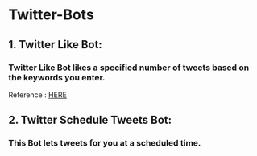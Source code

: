 # Twitter-Bots

## 1. Twitter Like Bot:
### Twitter Like Bot likes a specified number of tweets based on the keywords you enter. 
Reference : [HERE](https://youtu.be/ppPKeIDjcCs)

## 2. Twitter Schedule Tweets Bot:
### This Bot lets tweets for you at a scheduled time.  

